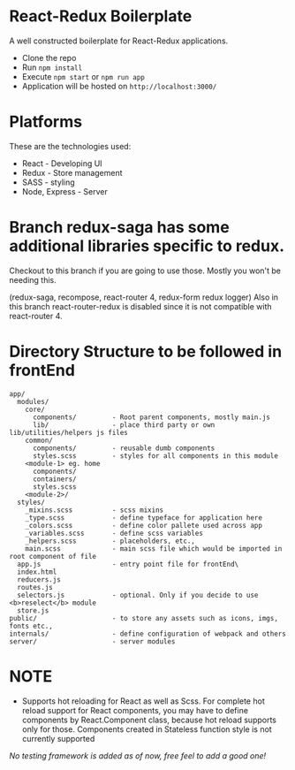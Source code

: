 # React-Redux Boilerplate

A well constructed boilerplate for React-Redux applications.

* Clone the repo
* Run `npm install`
* Execute `npm start` or `npm run app`
* Application will be hosted on `http://localhost:3000/`

# Platforms

These are the technologies used:
* React - Developing UI
* Redux - Store management
* SASS - styling
* Node, Express - Server

# Branch redux-saga has some additional libraries specific to redux.

Checkout to this branch if you are going to use those. Mostly you won't be needing this.

(redux-saga, recompose, react-router 4, redux-form redux logger)
Also in this branch react-router-redux is disabled since it is not compatible with react-router 4.

# Directory Structure to be followed in frontEnd

```
app/
  modules/
    core/
      components/         - Root parent components, mostly main.js
      lib/                - place third party or own lib/utilities/helpers js files
    common/
      components/         - reusable dumb components
      styles.scss         - styles for all components in this module
    <module-1> eg. home
      components/
      containers/
      styles.scss
    <module-2>/
  styles/
    _mixins.scss          - scss mixins
    _type.scss            - define typeface for application here
    _colors.scss          - define color pallete used across app
    _variables.scss       - define scss variables
    _helpers.scss         - placeholders, etc.,
    main.scss             - main scss file which would be imported in root component of file
  app.js                  - entry point file for frontEnd\
  index.html
  reducers.js
  routes.js
  selectors.js            - optional. Only if you decide to use <b>reselect</b> module
  store.js
public/                   - to store any assets such as icons, imgs, fonts etc.,
internals/                - define configuration of webpack and others
server/                   - server modules
```

# NOTE
*	Supports hot reloading for React as well as Scss. For complete hot reload support for React components, you may have to define components by React.Component class, because hot reload supports only for those. Components created in Stateless function style is not currently supported

_No testing framework is added as of now, free feel to add a good one!_
